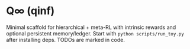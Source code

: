 # Q∞ (qinf)

Minimal scaffold for hierarchical + meta-RL with intrinsic rewards and optional persistent memory/ledger. Start with `python scripts/run_toy.py` after installing deps. TODOs are marked in code.
